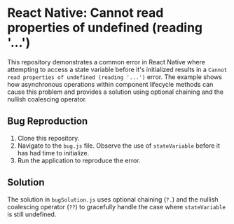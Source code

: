 # React Native: Cannot read properties of undefined (reading '...')

This repository demonstrates a common error in React Native where attempting to access a state variable before it's initialized results in a `Cannot read properties of undefined (reading '...')` error. The example shows how asynchronous operations within component lifecycle methods can cause this problem and provides a solution using optional chaining and the nullish coalescing operator.

## Bug Reproduction

1. Clone this repository.
2. Navigate to the `bug.js` file. Observe the use of `stateVariable` before it has had time to initialize. 
3. Run the application to reproduce the error.

## Solution

The solution in `bugSolution.js` uses optional chaining (`?.`) and the nullish coalescing operator (`??`) to gracefully handle the case where `stateVariable` is still undefined.